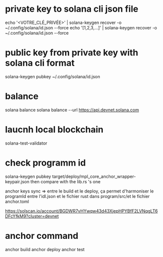 # private key to solana cli json file
echo '<VOTRE_CLÉ_PRIVÉE>' | solana-keygen recover -o ~/.config/solana/id.json --force
echo '[1,2,3,...]' | solana-keygen recover -o ~/.config/solana/id.json --force

# public key from private key with solana cli format 
solana-keygen pubkey ~/.config/solana/id.json

# balance 
solana balance
solana balance --url https://api.devnet.solana.com

# laucnh local blockchain
solana-test-validator

# check programm id 
solana-keygen pubkey target/deploy/mpl_core_anchor_wrapper-keypair.json
then compare with the lib.rs 's one

anchor keys sync =>  entre le build et le deploy, ça permet d'harmoniser le programId entre l'idl.json et le fichier rust dans program/src/et le fichier anchor.toml 

https://solscan.io/account/BGDWR7vHYwqw43d43XjepHPYBfF2LVNqgLT6DFcYfkM9?cluster=devnet

# anchor command

anchor build
anchor deploy
anchor test

